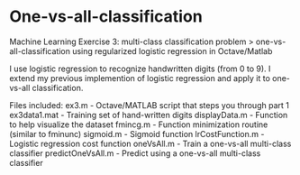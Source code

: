 # One-vs-all-classification
Machine Learning Exercise 3: multi-class classification problem > one-vs-all-classification using regularized logistic regression in Octave/Matlab

I use logistic regression to recognize handwritten digits (from 0 to 9). I extend my previous implemention of logistic regression and apply it to one-vs-all classification.

Files included:
ex3.m - Octave/MATLAB script that steps you through part 1
ex3data1.mat - Training set of hand-written digits
displayData.m - Function to help visualize the dataset
fmincg.m - Function minimization routine (similar to fminunc)
sigmoid.m - Sigmoid function
lrCostFunction.m - Logistic regression cost function
oneVsAll.m - Train a one-vs-all multi-class classifier
predictOneVsAll.m - Predict using a one-vs-all multi-class classifier
